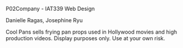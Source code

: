P02Company - IAT339 Web Design

Danielle Ragas, Josephine Ryu

Cool Pans sells frying pan props used in Hollywood movies and high production videos. Display purposes only. Use at your own risk.
